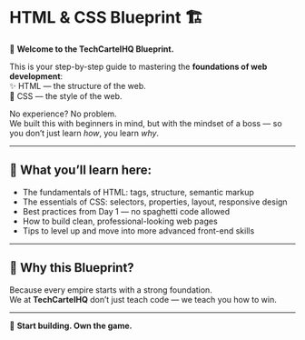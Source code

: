 # HTML & CSS Blueprint 🏗️

👑 **Welcome to the TechCartelHQ Blueprint.**

This is your step-by-step guide to mastering the **foundations of web development**:  
✨ HTML — the structure of the web.  
🎨 CSS — the style of the web.

No experience? No problem.  
We built this with beginners in mind, but with the mindset of a boss — so you don’t just learn *how*, you learn *why*.

---

## 💼 What you’ll learn here:
- The fundamentals of HTML: tags, structure, semantic markup
- The essentials of CSS: selectors, properties, layout, responsive design
- Best practices from Day 1 — no spaghetti code allowed
- How to build clean, professional-looking web pages
- Tips to level up and move into more advanced front-end skills

---

## 🧩 Why this Blueprint?
Because every empire starts with a strong foundation.  
We at **TechCartelHQ** don’t just teach code — we teach you how to win.

---

🚀 **Start building. Own the game.**
